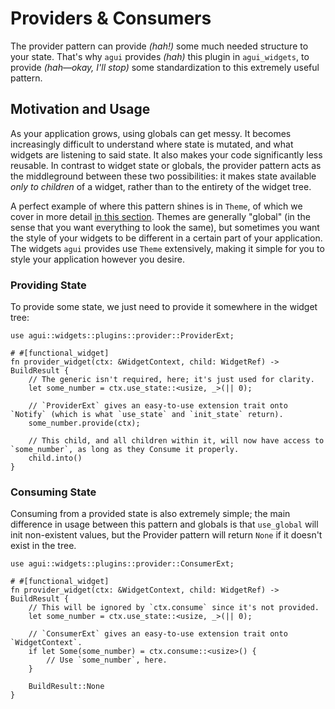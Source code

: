 # Providers & Consumers

The provider pattern can provide *(hah!)* some much needed structure to your state. That's why `agui` provides *(hah)* this plugin in `agui_widgets`, to provide *(hah—okay, I'll stop)* some standardization to this extremely useful pattern.

## Motivation and Usage

As your application grows, using globals can get messy. It becomes increasingly difficult to understand where state is mutated, and what widgets are listening to said state. It also makes your code significantly less reusable. In contrast to widget state or globals, the provider pattern acts as the middleground between these two possibilities: it makes state available *only to children* of a widget, rather than to the entirety of the widget tree.

A perfect example of where this pattern shines is in `Theme`, of which we cover in more detail [in this section](../reference/globals/themes.html). Themes are generally "global" (in the sense that you want everything to look the same), but sometimes you want the style of your widgets to be different in a certain part of your application. The widgets `agui` provides use `Theme` extensively, making it simple for you to style your application however you desire.

### Providing State

To provide some state, we just need to provide it somewhere in the widget tree:

```rust,noplaypen
use agui::widgets::plugins::provider::ProviderExt;

# #[functional_widget]
fn provider_widget(ctx: &WidgetContext, child: WidgetRef) -> BuildResult {
    // The generic isn't required, here; it's just used for clarity.
    let some_number = ctx.use_state::<usize, _>(|| 0);

    // `ProviderExt` gives an easy-to-use extension trait onto `Notify` (which is what `use_state` and `init_state` return).
    some_number.provide(ctx);

    // This child, and all children within it, will now have access to `some_number`, as long as they Consume it properly.
    child.into()
}
```

### Consuming State

Consuming from a provided state is also extremely simple; the main difference in usage between this pattern and globals is that `use_global` will init non-existent values, but the Provider pattern will return `None` if it doesn't exist in the tree.

```rust,noplaypen
use agui::widgets::plugins::provider::ConsumerExt;

# #[functional_widget]
fn provider_widget(ctx: &WidgetContext, child: WidgetRef) -> BuildResult {
    // This will be ignored by `ctx.consume` since it's not provided.
    let some_number = ctx.use_state::<usize, _>(|| 0);

    // `ConsumerExt` gives an easy-to-use extension trait onto `WidgetContext`.
    if let Some(some_number) = ctx.consume::<usize>() {
        // Use `some_number`, here.
    }

    BuildResult::None
}
```